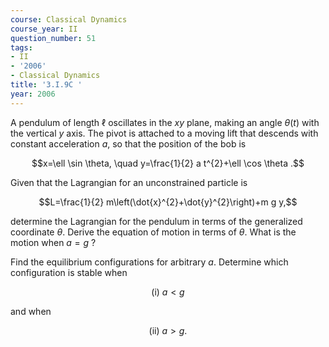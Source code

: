 ```yaml
---
course: Classical Dynamics
course_year: II
question_number: 51
tags:
- II
- '2006'
- Classical Dynamics
title: '3.I.9C '
year: 2006
---
```



A pendulum of length $\ell$ oscillates in the $x y$ plane, making an angle $\theta(t)$ with the vertical $y$ axis. The pivot is attached to a moving lift that descends with constant acceleration $a$, so that the position of the bob is

$$x=\ell \sin \theta, \quad y=\frac{1}{2} a t^{2}+\ell \cos \theta .$$

Given that the Lagrangian for an unconstrained particle is

$$L=\frac{1}{2} m\left(\dot{x}^{2}+\dot{y}^{2}\right)+m g y,$$

determine the Lagrangian for the pendulum in terms of the generalized coordinate $\theta$. Derive the equation of motion in terms of $\theta$. What is the motion when $a=g$ ?

Find the equilibrium configurations for arbitrary $a$. Determine which configuration is stable when

$$\text { (i) } a<g$$

and when

$$\text { (ii) } a>g \text {. }$$
